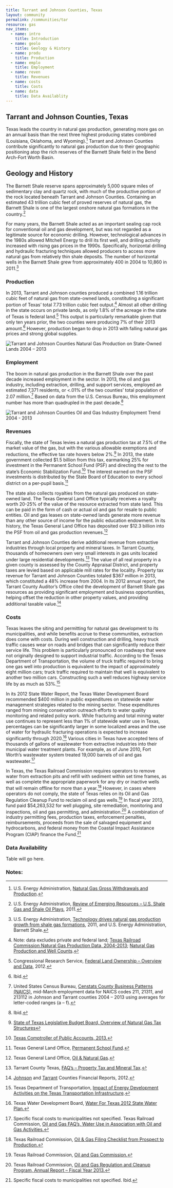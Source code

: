 ```yaml
---
title: Tarrant and Johnson Counties, Texas
layout: community
permalink: /communities/tar
resource: gas
nav_items:
  - name: intro
    title: Introduction
  - name: geolo
    title: Geology & History
  - name: produ
    title: Production
  - name: emplo
    title: Employment
  - name: reven
    title: Revenues
  - name: costs
    title: Costs
  - name: data
    title: Data Availablity
---
```


<h2><a name="intro">Tarrant and Johnson Counties, Texas</a></h2>

Texas leads the country in natural gas production, generating more gas on an annual basis than the next three highest producing states combined (Louisiana, Oklahoma, and Wyoming).[^1] Tarrant and Johnson Counties contribute significantly to natural gas production due to their geographic positioning atop the rich reserves of the Barnett Shale field in the Bend Arch-Fort Worth Basin.

<h2><a name="geolo">Geology and History</a></h2>

The Barnett Shale reserve spans approximately 5,000 square miles of sedimentary clay and quartz rock, with much of the productive portion of the rock located beneath Tarrant and Johnson Counties. Containing an estimated 43 trillion cubic feet of proved reserves of natural gas, the Barnett Shale is one of the largest onshore natural gas formations in the country.[^2]

For many years, the Barnett Shale acted as an important sealing cap rock for conventional oil and gas development, but was not regarded as a legitimate source for economic drilling. However, technological advances in the 1980s allowed Mitchell Energy to drill its first well, and drilling activity increased with rising gas prices in the 1990s. Specifically, horizontal drilling and hydraulic fracturing techniques allowed producers to access more natural gas from relatively thin shale deposits. The number of horizontal wells in the Barnett Shale grew from approximately 400 in 2004 to 10,860 in 2011.[^3]

<h3><a name="produ">Production</a></h3>

In 2013, Tarrant and Johnson counties produced a combined 1.16 trillion cubic feet of natural gas from state-owned lands, constituting a significant portion of Texas’ total 7.73 trillion cubic feet output.[^4] Almost all other drilling in the state occurs on private lands, as only 1.8% of the acreage in the state of Texas is federal land.[^5] This output is particularly remarkable given that only ten years prior, the two counties were producing 7% of their 2013 amount.[^6] However, production began to drop in 2013 with falling natural gas prices and strong global supplies.

<img src="{{ site.baseurl }}/img/counties/tx-production.png" alt="Tarrant and Johnson Counties Natural Gas Production on State-Owned Lands 2004 – 2013" class="community-graph">

<h3><a name="emplo">Employment</a></h3>

The boom in natural gas production in the Barnett Shale over the past decade increased employment in the sector. In 2013, the oil and gas industry, including extraction, drilling, and support services, employed an estimated 7,371 residents, or &lt;.01% of the two counties’ total population of 2.07 million.[^7] Based on data from the U.S. Census Bureau, this employment number has more than quadrupled in the past decade.[^8]

<img src="{{ site.baseurl }}/img/counties/tx-employment.png" alt="Tarrant and Johnson Counties Oil and Gas Industry Employment Trend 2004 - 2013" class="community-graph">

<h3><a name="reven">Revenues</a></h3>

Fiscally, the state of Texas levies a natural gas production tax at 7.5% of the market value of the gas, but with the various allowable exemptions and reductions, the effective tax rate hovers below 2%.[^9] In 2013, the state government collected $1.5 billion from this tax, earmarking 25% for investment in the Permanent School Fund (PSF) and directing the rest to the state’s Economic Stabilization Fund.[^10] The interest earned on the PSF investments is distributed by the State Board of Education to every school district on a per-pupil basis.[^11]

The state also collects royalties from the natural gas produced on state-owned land. The Texas General Land Office typically receives a royalty worth 20-25% of the value of the resource extracted from state land. This can be paid in the form of cash or actual oil and gas for resale to public entities. Oil and gas leases on state-owned lands generate more revenue than any other source of income for the public education endowment. In its history, the Texas General Land Office has deposited over $12.3 billion into the PSF from oil and gas production revenues.[^12]

Tarrant and Johnson Counties derive additional revenue from extractive industries through local property and mineral taxes. In Tarrant County, thousands of homeowners own very small interests in gas units located under large residential developments.[^13] The value of all real property in a given county is assessed by the County Appraisal District, and property taxes are levied based on applicable mill rates for the locality. Property tax revenue for Tarrant and Johnson Counties totaled $367 million in 2013, which constituted a 48% increase from 2004. In its 2012 annual report, the Tarrant County Auditor’s Office cited the development of Barnett Shale gas resources as providing significant employment and business opportunities, helping offset the reduction in other property values, and providing additional taxable value.[^14]

<h3><a name="costs">Costs</a></h3>

Texas leaves the siting and permitting for natural gas development to its municipalities, and while benefits accrue to these communities, extraction does come with costs. During well construction and drilling, heavy truck traffic causes wear on roads and bridges that can significantly reduce their service life. This problem is particularly pronounced on roadways that were not originally designed to support industrial traffic. According to the Texas Department of Transportation, the volume of truck traffic required to bring one gas well into production is equivalent to the impact of approximately eight million cars; truck traffic required to maintain that well is equivalent to another two million cars. Constructing such a well reduces highway service life by as much as 53%.[^15]

In its 2012 State Water Report, the Texas Water Development Board recommended $400 million in public expenditures on statewide water management strategies related to the mining sector. These expenditures ranged from mining conservation outreach efforts to water quality monitoring and related policy work. While fracturing and total mining water use continues to represent less than 1% of statewide water use in Texas, percentages can be significantly larger in some localized areas and the use of water for hydraulic fracturing operations is expected to increase significantly through 2020.[^16] Various cities in Texas have accepted tens of thousands of gallons of wastewater from extractive industries into their municipal water treatment plants. For example, as of June 2010, Fort Worth’s wastewater system treated 19,000 barrels of oil and gas wastewater.[^17]

In Texas, the Texas Railroad Commission requires operators to remove water from extraction pits and refill with sediment within set time frames, as well as complete the appropriate paperwork for any dry or inactive wells that will remain offline for more than a year.[^18] However, in cases where operators do not comply, the state of Texas relies on its Oil and Gas Regulation Cleanup Fund to reclaim oil and gas wells.[^19] In fiscal year 2013, fund paid $54,263,532 for well plugging, site remediation, monitoring and inspections, oil and gas permitting, and administration.[^20] A combination of industry permitting fees, production taxes, enforcement penalties, reimbursements, proceeds from the sale of salvaged equipment and hydrocarbons, and federal money from the Coastal Impact Assistance Program (CIAP) finance the Fund.[^21]

<h3><a name="data">Data Availability</a></h3>

Table will go here.

<h3>Notes:</h3> 

[^1]: U.S. Energy Administration, [Natural Gas Gross Withdrawals and Production](http://www.eia.gov/dnav/ng/ng_prod_sum_a_EPG0_VGM_mmcf_a.htm).
[^2]: U.S. Energy Administration, [Review of Emerging Resources – U.S. Shale Gas and Shale Oil Plays](http://www.eia.gov/analysis/studies/usshalegas/), 2011.
[^3]: U.S. Energy Administration, [Technology drives natural gas production growth from shale gas formations](http://www.eia.gov/todayinenergy/detail.cfm?id=2170), 2011, and U.S. Energy Administration, Barnett Shale.
[^4]: Note: data excludes private and federal land; [Texas Railroad Commission Natural Gas Production Data, 2004-2013](http://webapps2.rrc.state.tx.us/EWA/productionQueryAction.do); [Natural Gas Production and Well Counts](http://www.rrc.state.tx.us/oil-gas/research-and-statistics/production-data/historical-production-data/natural-gas-production-and-well-counts-since-1935/).
[^5]: Congressional Research Service, [Federal Land Ownership – Overview and Data](http://fas.org/sgp/crs/misc/R42346.pdf), 2012.
[^6]: Ibid.
[^7]: United States Census Bureau, [Censtats County Business Patterns (NAICS)](http://censtats.census.gov/), mid-March employment data for NAICS codes 211, 21311, and 213112 in Johnson and Tarrant counties 2004 – 2013 using averages for letter-coded ranges (a – f).
[^8]: Ibid.
[^9]: [State of Texas Legislative Budget Board, Overview of Natural Gas Tax Structures](http://www.lbb.state.tx.us/Other_Pubs/Natural%20Gas%20Tax%20Overview.pdf)
[^10]: [Texas Comptroller of Public Accounts, 2013.](http://www.texastransparency.org/State_Finance/Budget_Finance/Reports/Revenue_by_Source/revenue_hist.php#2013)
[^11]: Texas General Land Office, [Permanent School Fund](http://www.glo.texas.gov/what-we-do/state-lands/permanent-school-fund/index.html). 
[^12]: Texas General Land Office, [Oil & Natural Gas](http://www.glo.texas.gov/what-we-do/energy-and-minerals/oil_gas/).
[^13]: Tarrant County Texas, [FAQ’s – Property Tax and Mineral Tax](http://access.tarrantcounty.com/en/tax/property-tax/FAQs-Property-Tax.html).
[^14]: [Johnson](http://www.johnsoncountytx.org/webadmin/uploads/fy12-cafr_001.pdf) and [Tarrant](http://access.tarrantcounty.com/content/dam/main/auditor/FinancialAccountingReports/Annual%20Financial%20Reports/CAFR/FY2013_Comprehensive_Annual_Financial_Report.pdf) Counties Financial Reports, 2012.
[^15]: Texas Department of Transportation, [Impact of Energy Development Activities on the Texas Transportation Infrastructure](http://ftp.dot.state.tx.us/pub/txdot-info/energy/testimony_062612.pdf).
[^16]: Texas Water Development Board, [Water For Texas 2012 State Water Plan.](http://www.twdb.texas.gov/publications/state_water_plan/2012/2012_SWP.pdf)
[^17]: Specific fiscal costs to municipalities not specified. Texas Railroad Commission, [Oil and Gas FAQ’s, Water Use in Association with Oil and Gas Activities.](http://www.rrc.state.tx.us/about-us/resource-center/faqs/oil-gas-faqs/faq-water-use-in-association-with-oil-and-gas-activities/)
[^18]: Texas Railroad Commission, [Oil &amp; Gas Filing Checklist from Prospect to Production.](http://www.rrc.texas.gov/oil-gas/forms/oil-gas-filing-checklist-from-prospect-to-production/#COMPLETION)
[^19]: Texas Railroad Commission, [Oil and Gas Commission.](http://www.rrc.texas.gov/about-us/organization-activities/divisions-of-the-rrc/oil-gas-division/)
[^20]: Texas Railroad Commission, [Oil and Gas Regulation and Cleanup Program, Annual Report – Fiscal Year 2013.](http://www.rrc.texas.gov/media/18795/ofcu2013.pdf)
[^21]: Specific fiscal costs to municipalities not specified. Ibid.



